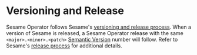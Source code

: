# Versioning and Release

Sesame Operator follows Sesame's [versioning and release process][1]. When
a version of Sesame is released, a Sesame Operator release with the same
`<major>.<minor>.<patch>` [Semantic Version][2] number will follow.  Refer to
Sesame's [release process][3] for additional details.

[1]: https://github.com/projectsesame/Sesame/blob/main/RELEASES.md
[2]: http://semver.org/
[3]: https://projectsesame.io/resources/release-process/
